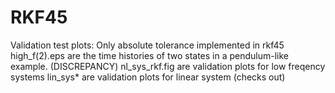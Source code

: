 # RKF45
Validation test plots:
Only absolute tolerance implemented in rkf45
high_f(2).eps are the time histories of two states in a pendulum-like example. (DISCREPANCY)
nl_sys_rkf.fig are validation plots for low freqency systems
lin_sys* are validation plots for linear system (checks out)